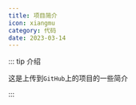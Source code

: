 ```yaml
---
title: 项目简介
icon: xiangmu
category: 代码
date: 2023-03-14
---
```


::: tip 介绍

这是上传到`GitHub`上的项目的一些简介

:::